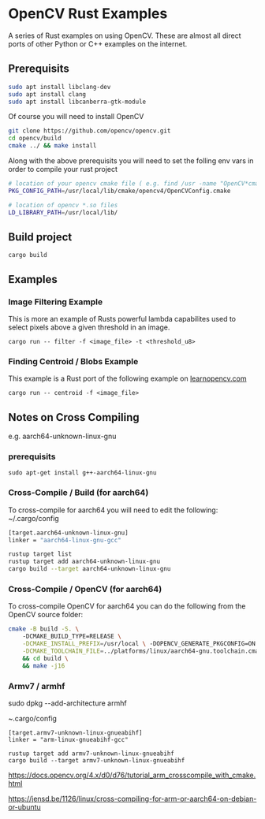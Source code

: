 # OpenCV Rust Examples
A series of Rust examples on using OpenCV.  These are almost all direct ports of other Python or C++ examples on the internet.

## Prerequisits

``` bash
sudo apt install libclang-dev
sudo apt install clang
sudo apt install libcanberra-gtk-module
```

Of course you will need to install OpenCV

``` bash
git clone https://github.com/opencv/opencv.git
cd opencv/build
cmake ../ && make install
```

Along with the above prerequisits you will need to set the folling env vars in order to compile your rust project

``` bash
# location of your opencv cmake file ( e.g. find /usr -name "OpenCV*cmake")
PKG_CONFIG_PATH=/usr/local/lib/cmake/opencv4/OpenCVConfig.cmake

# location of opencv *.so files
LD_LIBRARY_PATH=/usr/local/lib/
```

## Build project
```
cargo build 
```

## Examples
### Image Filtering Example
This is more an example of Rusts powerful lambda capabilites used to select pixels above a given threshold in an image.

```
cargo run -- filter -f <image_file> -t <threshold_u8>
```



### Finding Centroid / Blobs Example
This example is a Rust port of the following example on [learnopencv.com](https://learnopencv.com/find-center-of-blob-centroid-using-opencv-cpp-python/)

```
cargo run -- centroid -f <image_file>
```




## Notes on Cross Compiling 
e.g. aarch64-unknown-linux-gnu 
### prerequisits
```
sudo apt-get install g++-aarch64-linux-gnu
```

### Cross-Compile / Build (for aarch64)

To cross-compile for aarch64 you will need to edit the following:
~/.cargo/config

```bash
[target.aarch64-unknown-linux-gnu]
linker = "aarch64-linux-gnu-gcc"

```


```bash
rustup target list
rustup target add aarch64-unknown-linux-gnu 
cargo build --target aarch64-unknown-linux-gnu

```

### Cross-Compile / OpenCV (for aarch64)

To cross-compile OpenCV for aarch64 you can do the following from the OpenCV source folder:

```bash
cmake -B build -S. \ 
    -DCMAKE_BUILD_TYPE=RELEASE \
    -DCMAKE_INSTALL_PREFIX=/usr/local \ -DOPENCV_GENERATE_PKGCONFIG=ON  \
    -DCMAKE_TOOLCHAIN_FILE=../platforms/linux/aarch64-gnu.toolchain.cmake .. \
    && cd build \
    && make -j16 
```

### Armv7 / armhf 

sudo dpkg --add-architecture armhf

~.cargo/config
```
[target.armv7-unknown-linux-gnueabihf]
linker = "arm-linux-gnueabihf-gcc"
```

```
rustup target add armv7-unknown-linux-gnueabihf
cargo build --target armv7-unknown-linux-gnueabihf

```






https://docs.opencv.org/4.x/d0/d76/tutorial_arm_crosscompile_with_cmake.html

https://jensd.be/1126/linux/cross-compiling-for-arm-or-aarch64-on-debian-or-ubuntu

